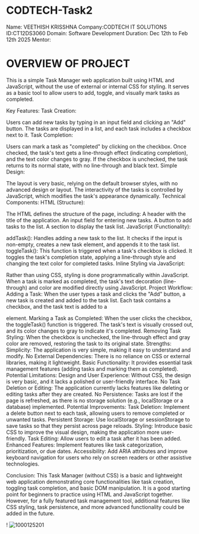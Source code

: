 # CODTECH-Task2
Name: VEETHISH KRISSHNA 
Company:CODTECH IT SOLUTIONS
ID:CT12DS3060
Domain: Software Development 
Duration: Dec 12th to Feb 12th 2025
Mentor:


# OVERVIEW OF PROJECT 
This is a simple Task Manager web application built using HTML and JavaScript, without the use of external or internal CSS for styling. It serves as a basic tool to allow users to add, toggle, and visually mark tasks as completed.

Key Features:
Task Creation:

Users can add new tasks by typing in an input field and clicking an "Add" button.
The tasks are displayed in a list, and each task includes a checkbox next to it.
Task Completion:

Users can mark a task as "completed" by clicking on the checkbox.
Once checked, the task's text gets a line-through effect (indicating completion), and the text color changes to gray.
If the checkbox is unchecked, the task returns to its normal state, with no line-through and black text.
Simple Design:

The layout is very basic, relying on the default browser styles, with no advanced design or layout.
The interactivity of the tasks is controlled by JavaScript, which modifies the task's appearance dynamically.
Technical Components:
HTML (Structure):

The HTML defines the structure of the page, including:
A header with the title of the application.
An input field for entering new tasks.
A button to add tasks to the list.
A section to display the task list.
JavaScript (Functionality):

addTask(): Handles adding a new task to the list. It checks if the input is non-empty, creates a new task element, and appends it to the task list.
toggleTask(): This function is triggered when a task's checkbox is clicked. It toggles the task's completion state, applying a line-through style and changing the text color for completed tasks.
Inline Styling via JavaScript:

Rather than using CSS, styling is done programmatically within JavaScript. When a task is marked as completed, the task's text decoration (line-through) and color are modified directly using JavaScript.
Project Workflow:
Adding a Task:
When the user types a task and clicks the "Add" button, a new task is created and added to the task list.
Each task contains a checkbox, and the task text is added to a <div> element.
Marking a Task as Completed:
When the user clicks the checkbox, the toggleTask() function is triggered.
The task's text is visually crossed out, and its color changes to gray to indicate it's completed.
Removing Task Styling:
When the checkbox is unchecked, the line-through effect and gray color are removed, restoring the task to its original state.
Strengths:
Simplicity: The application is very simple, making it easy to understand and modify.
No External Dependencies: There is no reliance on CSS or external libraries, making it lightweight.
Basic Functionality: It provides essential task management features (adding tasks and marking them as completed).
Potential Limitations:
Design and User Experience: Without CSS, the design is very basic, and it lacks a polished or user-friendly interface.
No Task Deletion or Editing: The application currently lacks features like deleting or editing tasks after they are created.
No Persistence: Tasks are lost if the page is refreshed, as there is no storage solution (e.g., localStorage or a database) implemented.
Potential Improvements:
Task Deletion: Implement a delete button next to each task, allowing users to remove completed or unwanted tasks.
Persistent Storage: Use localStorage or sessionStorage to save tasks so that they persist across page reloads.
Styling: Introduce basic CSS to improve the visual design, making the application more user-friendly.
Task Editing: Allow users to edit a task after it has been added.
Enhanced Features: Implement features like task categorization, prioritization, or due dates.
Accessibility: Add ARIA attributes and improve keyboard navigation for users who rely on screen readers or other assistive technologies.


Conclusion:
This Task Manager (without CSS) is a basic and lightweight web application demonstrating core functionalities like task creation, toggling task completion, and basic DOM manipulation. It is a good starting point for beginners to practice using HTML and JavaScript together. However, for a fully featured task management tool, additional features like CSS styling, task persistence, and more advanced functionality could be added in the future.

! ![1000125201](https://github.com/user-attachments/assets/55ba66e7-b6eb-47c6-9f42-c636c94e7824)





